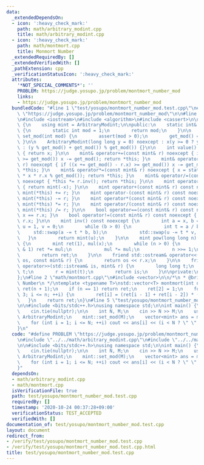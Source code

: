 ```yaml
---
data:
  _extendedDependsOn:
  - icon: ':heavy_check_mark:'
    path: math/arbitrary_modint.cpp
    title: math/arbitrary_modint.cpp
  - icon: ':heavy_check_mark:'
    path: math/montmort.cpp
    title: Monmort Number
  _extendedRequiredBy: []
  _extendedVerifiedWith: []
  _pathExtension: cpp
  _verificationStatusIcon: ':heavy_check_mark:'
  attributes:
    '*NOT_SPECIAL_COMMENTS*': ''
    PROBLEM: https://judge.yosupo.jp/problem/montmort_number_mod
    links:
    - https://judge.yosupo.jp/problem/montmort_number_mod
  bundledCode: "#line 1 \"test/yosupo/montmort_number_mod.test.cpp\"\n#define PROBLEM\
    \ \"https://judge.yosupo.jp/problem/montmort_number_mod\"\n\n#line 2 \"math/arbitrary_modint.cpp\"\
    \n#include <iostream>\n#include <algorithm>\n#include <cassert>\n\nclass ArbitraryModint\
    \ {\n    using mint = ArbitraryModint;\n\npublic:\n    static int& get_mod() noexcept\
    \ {\n        static int mod = 1;\n        return mod;\n    }\n\n    static void\
    \ set_mod(int mod) {\n        assert(mod > 0);\n        get_mod() = mod;\n   \
    \ }\n\n    ArbitraryModint(long long y = 0) noexcept : x(y >= 0 ? y % get_mod()\
    \ : (y % get_mod() + get_mod()) % get_mod()) {}\n\n    int value() const noexcept\
    \ { return x; }\n\n    mint& operator+=(const mint& r) noexcept { if ((x += r.x)\
    \ >= get_mod()) x -= get_mod(); return *this; }\n    mint& operator-=(const mint&\
    \ r) noexcept { if ((x += get_mod() - r.x) >= get_mod()) x -= get_mod(); return\
    \ *this; }\n    mint& operator*=(const mint& r) noexcept { x = static_cast<int>(1LL\
    \ * x * r.x % get_mod()); return *this; }\n    mint& operator/=(const mint& r)\
    \ noexcept { *this *= r.inv(); return *this; }\n\n    mint operator-() const noexcept\
    \ { return mint(-x); }\n\n    mint operator+(const mint& r) const noexcept { return\
    \ mint(*this) += r; }\n    mint operator-(const mint& r) const noexcept { return\
    \ mint(*this) -= r; }\n    mint operator*(const mint& r) const noexcept { return\
    \ mint(*this) *= r; }\n    mint operator/(const mint& r) const noexcept { return\
    \ mint(*this) /= r; }\n\n    bool operator==(const mint& r) const noexcept { return\
    \ x == r.x; }\n    bool operator!=(const mint& r) const noexcept { return x !=\
    \ r.x; }\n\n    mint inv() const noexcept {\n        int a = x, b = get_mod(),\
    \ u = 1, v = 0;\n        while (b > 0) {\n            int t = a / b;\n       \
    \     std::swap(a -= t * b, b);\n            std::swap(u -= t * v, v);\n     \
    \   }\n        return mint(u);\n    }\n\n    mint pow(long long n) const noexcept\
    \ {\n        mint ret(1), mul(x);\n        while (n > 0) {\n            if (n\
    \ & 1) ret *= mul;\n            mul *= mul;\n            n >>= 1;\n        }\n\
    \        return ret;\n    }\n\n    friend std::ostream& operator<<(std::ostream&\
    \ os, const mint& r) {\n        return os << r.x;\n    }\n\n    friend std::istream&\
    \ operator>>(std::istream& is, mint& r) {\n        long long t;\n        is >>\
    \ t;\n        r = mint(t);\n        return is;\n    }\n\nprivate:\n    int x;\n\
    };\n#line 2 \"math/montmort.cpp\"\n#include <vector>\n\n/*\n * @brief Monmort\
    \ Number\n */\ntemplate <typename T>\nstd::vector<T> montmort(int n) {\n    std::vector<T>\
    \ ret(n + 1);\n    if (n == 1) return ret;\n    ret[2] = 1;\n    for (int i =\
    \ 3; i <= n; ++i) {\n        ret[i] = (ret[i - 1] + ret[i - 2]) * (i - 1);\n \
    \   }\n    return ret;\n}\n#line 5 \"test/yosupo/montmort_number_mod.test.cpp\"\
    \n\n#include <bits/stdc++.h>\nusing namespace std;\n\nint main() {\n    ios_base::sync_with_stdio(false);\n\
    \    cin.tie(nullptr);\n\n    int N, M;\n    cin >> N >> M;\n    using mint =\
    \ ArbitraryModint;\n    mint::set_mod(M);\n    vector<mint> ans = montmort<mint>(N);\n\
    \    for (int i = 1; i <= N; ++i) cout << ans[i] << (i < N ? \" \" : \"\\n\");\n\
    }\n"
  code: "#define PROBLEM \"https://judge.yosupo.jp/problem/montmort_number_mod\"\n\
    \n#include \"../../math/arbitrary_modint.cpp\"\n#include \"../../math/montmort.cpp\"\
    \n\n#include <bits/stdc++.h>\nusing namespace std;\n\nint main() {\n    ios_base::sync_with_stdio(false);\n\
    \    cin.tie(nullptr);\n\n    int N, M;\n    cin >> N >> M;\n    using mint =\
    \ ArbitraryModint;\n    mint::set_mod(M);\n    vector<mint> ans = montmort<mint>(N);\n\
    \    for (int i = 1; i <= N; ++i) cout << ans[i] << (i < N ? \" \" : \"\\n\");\n\
    }"
  dependsOn:
  - math/arbitrary_modint.cpp
  - math/montmort.cpp
  isVerificationFile: true
  path: test/yosupo/montmort_number_mod.test.cpp
  requiredBy: []
  timestamp: '2020-10-24 00:37:28+09:00'
  verificationStatus: TEST_ACCEPTED
  verifiedWith: []
documentation_of: test/yosupo/montmort_number_mod.test.cpp
layout: document
redirect_from:
- /verify/test/yosupo/montmort_number_mod.test.cpp
- /verify/test/yosupo/montmort_number_mod.test.cpp.html
title: test/yosupo/montmort_number_mod.test.cpp
---
```

